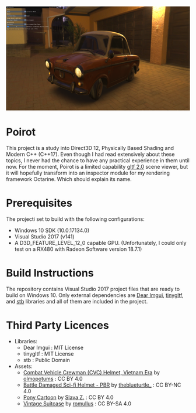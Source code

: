 ![alt text](screenshot.png "Screenshot")

# Poirot

This project is a study into Direct3D 12, Physically Based Shading and Modern C++ (C++17). Even though I had read extensively about these topics, I never had the chance to have any practical experience in them until now. For the moment, Poirot is a limited capability [gltf 2.0](https://github.com/KhronosGroup/glTF/tree/master/specification/2.0) scene viewer, 
but it will hopefully transform into an inspector module for my rendering framework Octarine. Which should explain its name.  

# Prerequisites

The projecti set to build with the following configurations:
* Windows 10 SDK (10.0.17134.0)
* Visual Studio 2017 (v141)
* A D3D_FEATURE_LEVEL_12_0 capable GPU. (Unfortunately, I could only test on a RX480 with Radeon Software version 18.7.1)

# Build Instructions

The repository contains Visual Studio 2017 project files that are ready to build on Windows 10. 
Only external dependencies are [Dear Imgui](https://github.com/ocornut/imgui), [tinygltf](https://github.com/syoyo/tinygltf), and [stb](https://github.com/nothings/stb) libraries and all of them are included in the project.

# Third Party Licences
* Libraries:
  * Dear Imgui : MIT License
  * tinygltf : MIT License
  * stb : Public Domain
 * Assets:
    * [Combat Vehicle Crewman (CVC) Helmet, Vietnam Era](https://sketchfab.com/models/c1516dc3d0ea420b9246334a94e5681e) by [olmopotums](https://sketchfab.com/olmopotums) : CC BY 4.0
    * [Battle Damaged Sci-fi Helmet - PBR](https://sketchfab.com/models/b81008d513954189a063ff901f7abfe4) by  [theblueturtle_](https://sketchfab.com/theblueturtle_) : CC BY-NC 4.0
    * [Pony Cartoon](https://sketchfab.com/models/885d9f60b3a9429bb4077cfac5653cf9) by [Slava Z.](https://sketchfab.com/slava) : CC BY 4.0
    * [Vintage Suitcase](https://sketchfab.com/models/4097027ee5e246579cf80a23aab1522c) by [romullus](https://sketchfab.com/romullus) : CC BY-SA 4.0
